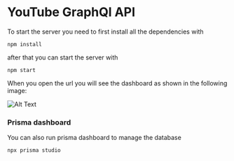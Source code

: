# YouTube GraphQl API

To start the server you need to first install all the dependencies with
```
npm install
```
after that you can start the server with
```
npm start
```

When you open the url you will see the dashboard as shown in the following image:

![Alt Text]('assets/Screenshot_2022-12-26-01-01-43_31546.png')

### Prisma dashboard

You can also run prisma dashboard to manage the database

```
npx prisma studio
```


